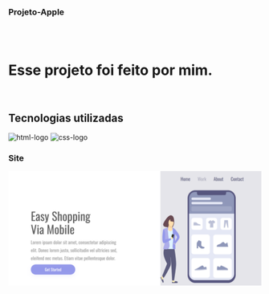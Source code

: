 ### Projeto-Apple
<br>
<br>
<h1>Esse projeto foi feito por mim.</h1>
<br>
<h2>Tecnologias utilizadas</h2>
<img src="https://img.shields.io/badge/HTML-E34F26.svg?style=for-the-badge&logo=HTML5&logoColor=white" alt="html-logo"/>
<img src="https://img.shields.io/badge/CSS-1572B6.svg?style=for-the-badge&logo=CSS3&logoColor=white" alt="css-logo"/>

### Site

<img src="https://github.com/Fagwndes/Projeto-Mobile/blob/main/img/Captura%20de%20tela%202025-04-02%20195748.png?raw=true" />

